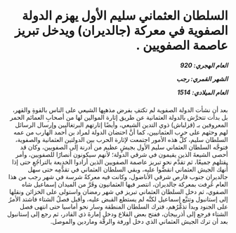<h1 dir="rtl">السلطان العثماني سليم الأول يهزم الدولة الصفوية في معركة (جالديران) ويدخل تبريز عاصمة الصفويين .</h1>

<h5 dir="rtl">العام الهجري:  920

الشهر القمري: رجب

العام الميلادي: 1514</h5>

<p dir="rtl">بعد أن نشأت الدولة الصفوية لم تكتفِ بفرض مذهبِها الشيعي على الناس بالقوةِ والقهر، بل بدأت تتحرَّش بالدولة العثمانية عن طريق إثارة الموالين لها من أصحابِ العمائم الحمر المعروفين بـ (قزلباش) ذوي التدين الشيعي، وأيضًا إثارتهم البرتغاليين وإرسال الرسائل لهم وحثهم على حرب العثمانيين، كما أنَّ احتضان الدولة لمراد بن أحمد الهارب من عمه السلطان سليم، كلُّ هذه الأمور اجتمعت لإثارة الحرب بين الدولتين العثمانية والصفوية، فتوجَّه السلطان العثماني سليم الأول بجيشٍ عظيم من أدرنة إلى الصفويين، وكان قد أحصى الشيعةَ الذين يقيمون في شرقي الدولة؛ لأنهم سيكونون أنصارًا للصفويين، وأمر بقتلهم جميعًا، ثم تقدَّم نحو تبريز عاصمة الصفويين الذين أرادوا الخديعة بالتراجُعِ حتى إذا أُنهك الجيش العثماني انقضُّوا عليه، وبقي السلطان العثماني في تقدُّمِه حتى سهل جالديران جنوب قارص شرقي الأناضول، وكانت فيه معركةٌ شرسة في شهر رجب من هذا العام عُرِفت بمعركة جالديران، انتصر فيها العثمانيون وفَرَّ من الميدان إسماعيل شاه الصفوي، ثم دخل السلطان العثماني تبريز في شهر رمضان واستولى على الخزائن ونقلها إلى إستانبول وتتبَّع إسماعيل لكنَّه لم يستطع القبض عليه، وأقبل فصلُ الشتاء فاشتد الأمرُ على الجنود وبدأ تذمُّرُهم، فترك السلطان المنطقة وسار نحو أماسيا حتى انتهى فصل الشتاء فرجع إلى أذربيجان، ففتح بعض القلاع ودخل إمارةَ ذي القادر، ثم رجع إلى إستانبول بعد أن ترك الجيش العثماني الذي دخل أورفة والرقَّة وماردين والموصل.</p></br>
